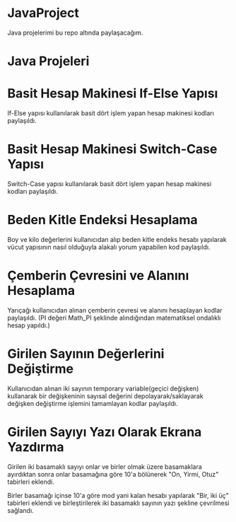# JavaProject

Java projelerimi bu repo altında paylaşacağım.

# Java Projeleri

# Basit Hesap Makinesi If-Else Yapısı

If-Else yapısı kullanılarak basit dört işlem yapan hesap makinesi kodları paylaşıldı.

# Basit Hesap Makinesi Switch-Case Yapısı

Switch-Case yapısı kullanılarak basit dört işlem yapan hesap makinesi kodları paylaşıldı.

# Beden Kitle Endeksi Hesaplama

Boy ve kilo değerlerini kullanıcıdan alıp beden kitle endeks hesabı yapılarak vücut yapısının nasıl olduğuyla alakalı yorum yapabilen kod paylaşıldı.

# Çemberin Çevresini ve Alanını Hesaplama

Yarıçağı kullanıcıdan alınan çemberin çevresi ve alanını hesaplayan kodlar paylaşıldı. (PI değeri Math_PI şeklinde alındığından matematiksel ondalıklı hesap yapıldı.)

# Girilen Sayının Değerlerini Değiştirme

Kullanıcıdan alınan iki sayının temporary variable(geçici değişken) kullanarak bir değişkeninin sayısal değerini depolayarak/saklayarak değişken değiştirme işlemini tamamlayan kodlar paylaşıldı.

# Girilen Sayıyı Yazı Olarak Ekrana Yazdırma

Girilen iki basamaklı sayıyı onlar ve birler olmak üzere basamaklara ayırdıktan sonra onlar basamağına göre 10'a bölünerek "On, Yirmi, Otuz" tabirleri eklendi.

Birler basamağı içinse 10'a göre mod yani kalan hesabı yapılarak "Bir, iki üç" tabirleri eklendi ve birleştirilerek iki basamaklı sayının yazı şekline çevrilmesi sağlandı.